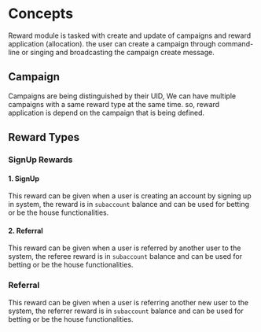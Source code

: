 # **Concepts**

Reward module is tasked with create and update of campaigns and reward application (allocation). the user can create a campaign through command-line or singing and broadcasting the campaign create message.

## **Campaign**

Campaigns are being distinguished by their UID, We can have multiple campaigns with a same reward type at the same time. so, reward application is depend on the campaign that is being defined.

## **Reward Types**

### **SignUp Rewards**

#### **1. SignUp**

This reward can be given when a user is creating an account by signing up in system, the reward is in `subaccount` balance and can be used for betting or be the house functionalities.

#### **2. Referral**

This reward can be given when a user is referred by another user to the system, the referee reward is in `subaccount` balance and can be used for betting or be the house functionalities.

### **Referral**

This reward can be given when a user is referring another new user to the system, the referrer reward is in `subaccount` balance and can be used for betting or be the house functionalities.
